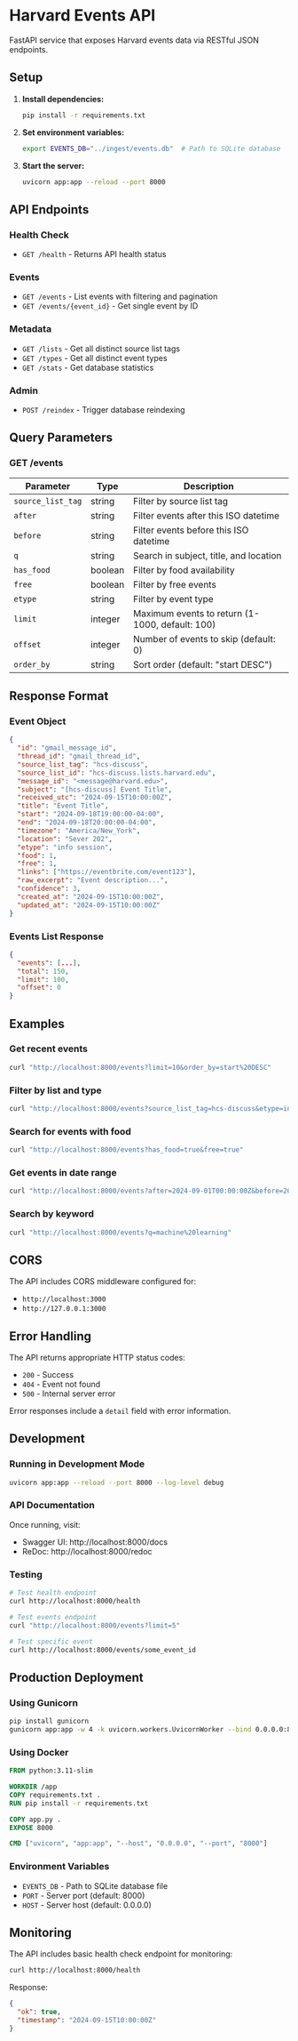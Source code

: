 # Harvard Events API

FastAPI service that exposes Harvard events data via RESTful JSON endpoints.

## Setup

1. **Install dependencies:**
   ```bash
   pip install -r requirements.txt
   ```

2. **Set environment variables:**
   ```bash
   export EVENTS_DB="../ingest/events.db"  # Path to SQLite database
   ```

3. **Start the server:**
   ```bash
   uvicorn app:app --reload --port 8000
   ```

## API Endpoints

### Health Check
- `GET /health` - Returns API health status

### Events
- `GET /events` - List events with filtering and pagination
- `GET /events/{event_id}` - Get single event by ID

### Metadata
- `GET /lists` - Get all distinct source list tags
- `GET /types` - Get all distinct event types
- `GET /stats` - Get database statistics

### Admin
- `POST /reindex` - Trigger database reindexing

## Query Parameters

### GET /events

| Parameter | Type | Description |
|-----------|------|-------------|
| `source_list_tag` | string | Filter by source list tag |
| `after` | string | Filter events after this ISO datetime |
| `before` | string | Filter events before this ISO datetime |
| `q` | string | Search in subject, title, and location |
| `has_food` | boolean | Filter by food availability |
| `free` | boolean | Filter by free events |
| `etype` | string | Filter by event type |
| `limit` | integer | Maximum events to return (1-1000, default: 100) |
| `offset` | integer | Number of events to skip (default: 0) |
| `order_by` | string | Sort order (default: "start DESC") |

## Response Format

### Event Object
```json
{
  "id": "gmail_message_id",
  "thread_id": "gmail_thread_id",
  "source_list_tag": "hcs-discuss",
  "source_list_id": "hcs-discuss.lists.harvard.edu",
  "message_id": "<message@harvard.edu>",
  "subject": "[hcs-discuss] Event Title",
  "received_utc": "2024-09-15T10:00:00Z",
  "title": "Event Title",
  "start": "2024-09-18T19:00:00-04:00",
  "end": "2024-09-18T20:00:00-04:00",
  "timezone": "America/New_York",
  "location": "Sever 202",
  "etype": "info session",
  "food": 1,
  "free": 1,
  "links": ["https://eventbrite.com/event123"],
  "raw_excerpt": "Event description...",
  "confidence": 3,
  "created_at": "2024-09-15T10:00:00Z",
  "updated_at": "2024-09-15T10:00:00Z"
}
```

### Events List Response
```json
{
  "events": [...],
  "total": 150,
  "limit": 100,
  "offset": 0
}
```

## Examples

### Get recent events
```bash
curl "http://localhost:8000/events?limit=10&order_by=start%20DESC"
```

### Filter by list and type
```bash
curl "http://localhost:8000/events?source_list_tag=hcs-discuss&etype=info%20session"
```

### Search for events with food
```bash
curl "http://localhost:8000/events?has_food=true&free=true"
```

### Get events in date range
```bash
curl "http://localhost:8000/events?after=2024-09-01T00:00:00Z&before=2024-09-30T23:59:59Z"
```

### Search by keyword
```bash
curl "http://localhost:8000/events?q=machine%20learning"
```

## CORS

The API includes CORS middleware configured for:
- `http://localhost:3000`
- `http://127.0.0.1:3000`

## Error Handling

The API returns appropriate HTTP status codes:
- `200` - Success
- `404` - Event not found
- `500` - Internal server error

Error responses include a `detail` field with error information.

## Development

### Running in Development Mode
```bash
uvicorn app:app --reload --port 8000 --log-level debug
```

### API Documentation
Once running, visit:
- Swagger UI: http://localhost:8000/docs
- ReDoc: http://localhost:8000/redoc

### Testing
```bash
# Test health endpoint
curl http://localhost:8000/health

# Test events endpoint
curl "http://localhost:8000/events?limit=5"

# Test specific event
curl http://localhost:8000/events/some_event_id
```

## Production Deployment

### Using Gunicorn
```bash
pip install gunicorn
gunicorn app:app -w 4 -k uvicorn.workers.UvicornWorker --bind 0.0.0.0:8000
```

### Using Docker
```dockerfile
FROM python:3.11-slim

WORKDIR /app
COPY requirements.txt .
RUN pip install -r requirements.txt

COPY app.py .
EXPOSE 8000

CMD ["uvicorn", "app:app", "--host", "0.0.0.0", "--port", "8000"]
```

### Environment Variables
- `EVENTS_DB` - Path to SQLite database file
- `PORT` - Server port (default: 8000)
- `HOST` - Server host (default: 0.0.0.0)

## Monitoring

The API includes basic health check endpoint for monitoring:
```bash
curl http://localhost:8000/health
```

Response:
```json
{
  "ok": true,
  "timestamp": "2024-09-15T10:00:00Z"
}
```
